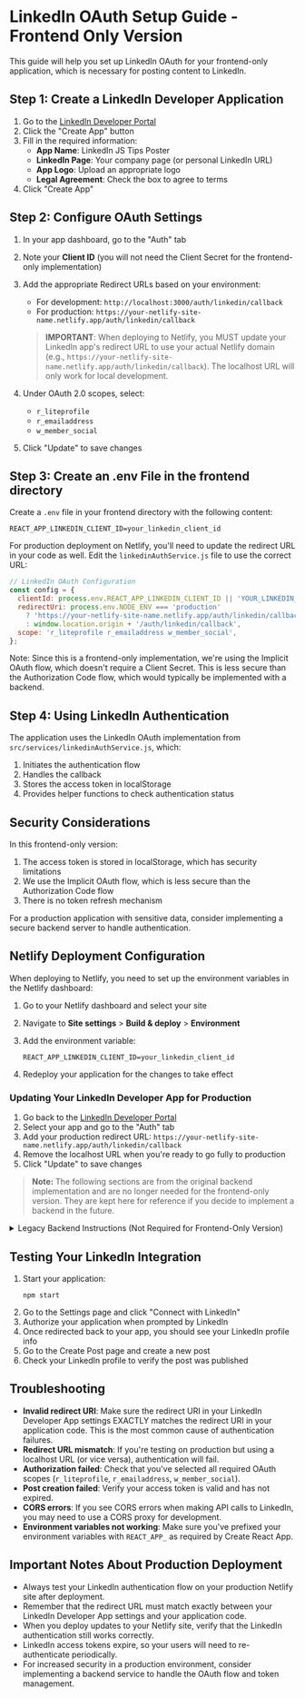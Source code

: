 # LinkedIn OAuth Setup Guide - Frontend Only Version

This guide will help you set up LinkedIn OAuth for your frontend-only application, which is necessary for posting content to LinkedIn.

## Step 1: Create a LinkedIn Developer Application

1. Go to the [LinkedIn Developer Portal](https://www.linkedin.com/developers/apps)
2. Click the "Create App" button
3. Fill in the required information:
   - **App Name**: LinkedIn JS Tips Poster
   - **LinkedIn Page**: Your company page (or personal LinkedIn URL)
   - **App Logo**: Upload an appropriate logo
   - **Legal Agreement**: Check the box to agree to terms
4. Click "Create App"

## Step 2: Configure OAuth Settings

1. In your app dashboard, go to the "Auth" tab
2. Note your **Client ID** (you will not need the Client Secret for the frontend-only implementation)
3. Add the appropriate Redirect URLs based on your environment:
   - For development: `http://localhost:3000/auth/linkedin/callback`
   - For production: `https://your-netlify-site-name.netlify.app/auth/linkedin/callback`
   
   > **IMPORTANT**: When deploying to Netlify, you MUST update your LinkedIn app's redirect URL to use your actual Netlify domain (e.g., `https://your-netlify-site-name.netlify.app/auth/linkedin/callback`). The localhost URL will only work for local development.
   
4. Under OAuth 2.0 scopes, select:
   - `r_liteprofile`
   - `r_emailaddress`
   - `w_member_social`
5. Click "Update" to save changes

## Step 3: Create an .env File in the frontend directory

Create a `.env` file in your frontend directory with the following content:

```
REACT_APP_LINKEDIN_CLIENT_ID=your_linkedin_client_id
```

For production deployment on Netlify, you'll need to update the redirect URL in your code as well. Edit the `linkedinAuthService.js` file to use the correct URL:

```javascript
// LinkedIn OAuth Configuration
const config = {
  clientId: process.env.REACT_APP_LINKEDIN_CLIENT_ID || 'YOUR_LINKEDIN_CLIENT_ID',
  redirectUri: process.env.NODE_ENV === 'production' 
    ? 'https://your-netlify-site-name.netlify.app/auth/linkedin/callback' 
    : window.location.origin + '/auth/linkedin/callback',
  scope: 'r_liteprofile r_emailaddress w_member_social',
};
```

Note: Since this is a frontend-only implementation, we're using the Implicit OAuth flow, which doesn't require a Client Secret. This is less secure than the Authorization Code flow, which would typically be implemented with a backend.

## Step 4: Using LinkedIn Authentication

The application uses the LinkedIn OAuth implementation from `src/services/linkedinAuthService.js`, which:

1. Initiates the authentication flow
2. Handles the callback
3. Stores the access token in localStorage
4. Provides helper functions to check authentication status

## Security Considerations

In this frontend-only version:

1. The access token is stored in localStorage, which has security limitations
2. We use the Implicit OAuth flow, which is less secure than the Authorization Code flow
3. There is no token refresh mechanism

For a production application with sensitive data, consider implementing a secure backend server to handle authentication.

## Netlify Deployment Configuration

When deploying to Netlify, you need to set up the environment variables in the Netlify dashboard:

1. Go to your Netlify dashboard and select your site
2. Navigate to **Site settings** > **Build & deploy** > **Environment**
3. Add the environment variable:
   ```
   REACT_APP_LINKEDIN_CLIENT_ID=your_linkedin_client_id
   ```

4. Redeploy your application for the changes to take effect

### Updating Your LinkedIn Developer App for Production

1. Go back to the [LinkedIn Developer Portal](https://www.linkedin.com/developers/apps)
2. Select your app and go to the "Auth" tab
3. Add your production redirect URL: `https://your-netlify-site-name.netlify.app/auth/linkedin/callback`
4. Remove the localhost URL when you're ready to go fully to production
5. Click "Update" to save changes

> **Note:** The following sections are from the original backend implementation and are no longer needed for the frontend-only version. They are kept here for reference if you decide to implement a backend in the future.

<details>
<summary>Legacy Backend Instructions (Not Required for Frontend-Only Version)</summary>

Add your LinkedIn credentials to your `.env` file:

```
LINKEDIN_API_KEY=your_client_id
LINKEDIN_API_SECRET=your_client_secret
LINKEDIN_REDIRECT_URI=http://localhost:3000/auth/linkedin/callback
```

## Legacy Steps (Not Required for Frontend-Only Version)

1. Make sure MongoDB is running locally
2. Run the OAuth helper:
   ```
   node linkedin-oauth-helper.js
   ```
3. Open the generated URL in your browser
4. Authorize your application
5. The access token will be displayed in your browser and terminal
6. Copy the access token to your `.env` file:
   ```
   LINKEDIN_ACCESS_TOKEN=your_access_token
   ```

## Step 5: Get Your LinkedIn Person ID

1. Go to [LinkedIn URN ID Tool](https://www.linkedin.com/developers/tools/get-urn-id)
2. Enter your LinkedIn profile URL
3. Copy the generated Person ID (it will look like `abc123def`)
4. This will be automatically retrieved when you authenticate with LinkedIn

</details>

## Testing Your LinkedIn Integration

1. Start your application:
   ```
   npm start
   ```
2. Go to the Settings page and click "Connect with LinkedIn"
3. Authorize your application when prompted by LinkedIn
4. Once redirected back to your app, you should see your LinkedIn profile info
5. Go to the Create Post page and create a new post
6. Check your LinkedIn profile to verify the post was published

## Troubleshooting

- **Invalid redirect URI**: Make sure the redirect URI in your LinkedIn Developer App settings EXACTLY matches the redirect URI in your application code. This is the most common cause of authentication failures.
- **Redirect URL mismatch**: If you're testing on production but using a localhost URL (or vice versa), authentication will fail.
- **Authorization failed**: Check that you've selected all required OAuth scopes (`r_liteprofile`, `r_emailaddress`, `w_member_social`).
- **Post creation failed**: Verify your access token is valid and has not expired.
- **CORS errors**: If you see CORS errors when making API calls to LinkedIn, you may need to use a CORS proxy for development.
- **Environment variables not working**: Make sure you've prefixed your environment variables with `REACT_APP_` as required by Create React App.

## Important Notes About Production Deployment

- Always test your LinkedIn authentication flow on your production Netlify site after deployment.
- Remember that the redirect URL must match exactly between your LinkedIn Developer App settings and your application code.
- When you deploy updates to your Netlify site, verify that the LinkedIn authentication still works correctly.
- LinkedIn access tokens expire, so your users will need to re-authenticate periodically.
- For increased security in a production environment, consider implementing a backend service to handle the OAuth flow and token management.
